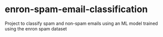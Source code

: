 # enron-spam-email-classification
Project to classify spam and non-spam emails using an ML model trained using the enron spam dataset
